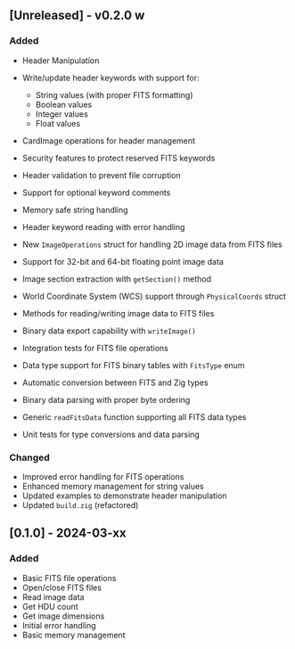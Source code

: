 ## [Unreleased] - v0.2.0 w
### Added
- Header Manipulation
 - Write/update header keywords with support for:
   - String values (with proper FITS formatting)
   - Boolean values
   - Integer values
   - Float values
 - CardImage operations for header management
 - Security features to protect reserved FITS keywords
 - Header validation to prevent file corruption
 - Support for optional keyword comments
 - Memory safe string handling
 - Header keyword reading with error handling

- New `ImageOperations` struct for handling 2D image data from FITS files
- Support for 32-bit and 64-bit floating point image data
- Image section extraction with `getSection()` method
- World Coordinate System (WCS) support through `PhysicalCoords` struct
- Methods for reading/writing image data to FITS files
- Binary data export capability with `writeImage()`
- Integration tests for FITS file operations

- Data type support for FITS binary tables with `FitsType` enum
- Automatic conversion between FITS and Zig types
- Binary data parsing with proper byte ordering
- Generic `readFitsData` function supporting all FITS data types
- Unit tests for type conversions and data parsing

### Changed
- Improved error handling for FITS operations
- Enhanced memory management for string values
- Updated examples to demonstrate header manipulation
- Updated `build.zig` (refactored)

## [0.1.0] - 2024-03-xx
### Added
- Basic FITS file operations
 - Open/close FITS files
 - Read image data
 - Get HDU count
 - Get image dimensions
- Initial error handling
- Basic memory management